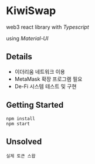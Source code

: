 # KiwiSwap
web3 react library with *Typescript*

using *Material-UI*

## Details
- 이더리움 네트워크 이용
- MetaMask 확장 프로그램 필요
- De-Fi 시스템 테스트 및 구현

## Getting Started
```
npm install
npm start
```

## Unsolved
`실제 토큰 스왑`
